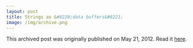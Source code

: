 ```yaml
---
layout: post
title: Strings as &#8220;data buffers&#8221;
image: /img/archive.png
---
```

This archived post was originally published on May 21, 2012. Read it [here](/alex.ciobanu.org/index30e3.html).
